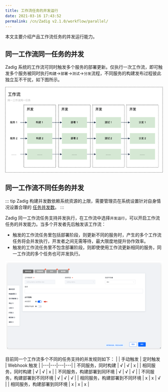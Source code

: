 ```yaml
---
title: 工作流任务的并发运行
date: 2021-03-16 17:43:52
permalink: /cn/Zadig v2.1.0/workflow/parallel/
---
```

本文主要介绍产品工作流任务的并发运行能力。
## 同一工作流同一任务的并发

Zadig 系统的工作流可同时触发多个服务的部署更新。仅执行一次工作流，即可触发多个服务被同时执行`构建`->`部署`->`测试`->`分发`流程，不同服务的构建发布过程彼此独立互不干扰，如下图所示。

![工作流执行顺序](../../../../_images/workflow_parallel_2.png)
## 同一工作流不同任务的并发
::: tip
Zadig 构建并发数依赖系统资源的上限，需要管理员在系统设置针对自身情况设置合理的 [任务并发数](/cn/Zadig%20v2.1.0/settings/system-settings/#任务并发数设置)。
:::

Zadig 同一工作流任务支持并发执行，在工作流中选择`并发运行`，可以开启工作流任务的并发能力。当多个开发者先后触发该工作流：

- 触发的工作流任务里包括部署阶段，则更新不同的服务时，产生的多个工作流任务将会并发执行，开发者之间无需等待，最大限度地提升协作效率。
- 触发的工作流任务里不包含部署阶段，则即使使用工作流更新相同的服务，同一工作流的多个任务也可并发执行。

![工作流并发配置](../../../../_images/workflow_parallel_1.png)

目前同一个工作流多个不同的任务支持的并发规则如下：
| | 手动触发 | 定时触发 | Webhook 触发 |
|---|---|---|---|
| 不同服务，同时构建             | √ | √ | x |
| 相同服务，同时构建             | √ | √ | x |
| 不同服务，构建部署到同环境      | √ | √ | √ |
| 不同服务，构建部署到不同环境    | √ | √ | √ |
| 相同服务，构建部署到不同环境    | x | x | √ |
| 相同服务，构建部署到同环境      | x | x | x |